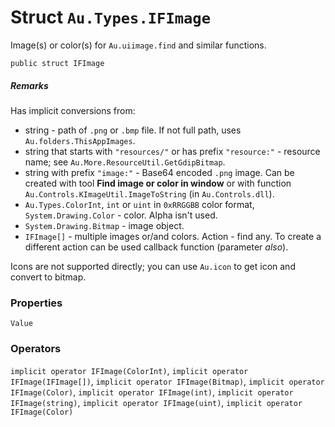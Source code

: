 # Struct `Au.Types.IFImage`

Image(s) or color(s) for `Au.uiimage.find` and similar functions.

```
public struct IFImage
```

##### Remarks

Has implicit conversions from:

- string - path of `.png` or `.bmp` file. If not full path, uses `Au.folders.ThisAppImages`.
- string that starts with `"resources/"` or has prefix `"resource:"` - resource name; see `Au.More.ResourceUtil.GetGdipBitmap`.
- string with prefix `"image:"` - Base64 encoded `.png` image.
 Can be created with tool **Find image or color in window** or with function `Au.Controls.KImageUtil.ImageToString` (in `Au.Controls.dll`).
- `Au.Types.ColorInt`, `int` or `uint` in `0xRRGGBB` color format, `System.Drawing.Color` - color. Alpha isn't used.
- `System.Drawing.Bitmap` - image object.
- `IFImage[]` - multiple images or/and colors. Action - find any. To create a different action can be used callback function (parameter *also*).

Icons are not supported directly; you can use `Au.icon` to get icon and convert to bitmap.

### Properties

`Value`

### Operators

`implicit operator IFImage(ColorInt)`, `implicit operator IFImage(IFImage[])`, `implicit operator IFImage(Bitmap)`, `implicit operator IFImage(Color)`, `implicit operator IFImage(int)`, `implicit operator IFImage(string)`, `implicit operator IFImage(uint)`, `implicit operator IFImage(Color)`